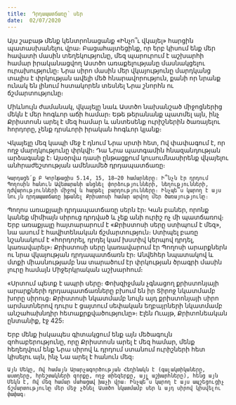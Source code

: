 ```yaml
---
title:  Դրդապատճառը՝ սեր
date:  02/07/2020
---
```


Այս շաբաթ մենք կենտրոնացանք «Ինչո՞ւ վկայել» հարցին պատասխանելու վրա։ Բացահայտեցինք, որ երբ կիսում ենք մեր հավատի մասին տեղեկությունը, մեզ պարուրում է աշխարհի համար իրականացվող Աստծո առաքելությանը մասնակցելու ուրախությունը։ Նրա սիրո մասին մեր վկայությունը մարդկանց տալիս է փրկության ավելի մեծ հնարավորություն, քանի որ նրանք ունակ են լինում հստակորեն տեսնել Նրա շնորհն ու ճշմարտությունը։

Միևնույն ժամանակ, վկայելը նաև Աստծո նախանշած միջոցներից մեկն է մեր հոգևոր աճի համար։ Եթե թերանանք պատմել այն, ինչ Քրիստոսն արել է մեզ համար և անտեսենք ուրիշներին ծառայելու հորդորը, չենք դրսևորի իրական հոգևոր կյանք։

Վկայելը մեզ կապի մեջ է դնում Նրա սրտի հետ, Ով փափագում է, որ ողջ մարդկությունը փրկվի։ Դա Նրա պատգամին հնազանդության արձագանք է։ Այսօրվա դասի ընթացքում կուսումնասիրենք վկայելու անհրաժեշտության ամենամեծ դրդապատճառը։

`Կարդացե՛ք Բ Կորնթացիս 5.14, 15, 18–20 համարները։ Ի՞նչն էր դրդում Պողոսին հանուն Ավետարանի անցնել փորձությունների, նեղությունների, դժվարությունների միջով և հարթել բարդությունները։ Ինչպե՞ս կարող է այս նույն դրդապատճառը խթանել Քրիստոսի համար արվող մեր ծառայությունը։`

Պողոս առաքյալի դրդապատճառը սերն էր։ Կան բաներ, որոնք կանեք միմիայն սիրուց դրդված և չեք անի ուրիշ ոչ մի պատճառով։ Երբ առաքյալը հայտարարում է «Քրիստոսի սերը ստիպում է մեզ», նա ասում է հավիտենական ճշմարտություն։ Ստիպել բառը նշանակում է «հորդորել, դրդել կամ խստիվ կերպով դրդել, կառավարել»։ Քրիստոսի սերը կառավարում էր Պողոսի արարքներն ու նրա վկայության դրդապատճառն էր։ Անվեհեր նպատակով և մտքի միասնությամբ նա տարածում էր փրկության ծրագրի մասին լուրը համայն Միջերկրական աշխարհում։

«Սրտում պետք է ապրի սերը։ Փոխզիջման չգնացող քրիստոնյայի արարքների դրդապատճառները բխում են իր Տիրոջ նկատմամբ խորը սիրուց։ Քրիստոսի նկատմամբ նույն այդ քրիստոնյայի սիրո արմատներով դուրս է ցայտում սեփական եղբայրների նկատմամբ անշահախնդիր հետաքրքվածությունը»։ Էլեն Ուայթ, Քրիտոնեական ընտանիք, էջ 425։

Երբ մենք իսկապես գիտակցում ենք այն մեծագույն զոհաբերությունը, որը Քրիստոսն արել է մեզ համար, մենք հեղեղվում ենք Նրա սիրով և դրդում ստանում ուրիշների հետ կիսելու այն, ինչ Նա արել է հանուն մեզ։

`Այն Մեկը, Ով համայն Արարչագործության Հեղինակն է (գալակտիկաները, աստղերը, հրեշտակների զորքը, ողջ տիեզերքը, այլ աշխարհները), հենց այն Մեկն է, Ով մեզ համար մահացավ խաչի վրա։ Ինչպե՞ս կարող է այս ապշեցուցիչ ճշմարտությունը մեր մեջ չծնել Աստծո նկատմամբ սեր և այդ սիրով կիսվելու փափագ։`